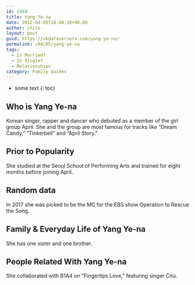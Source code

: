 ```yaml
---
id: 2459
title: Yang Ye-na
date: 2012-04-05T18:00:28+00:00
author: chito
layout: post
guid: https://ukdataservers.com/yang-ye-na/
permalink: /04/05/yang-ye-na
tags:
  - Is Married?
  - Is Single?
  - Relationships
category: Family Guides
---
```


* some text
{: toc}
          
          
## Who is  Yang Ye-na
                  
                  
                  
Korean singer, rapper and dancer who debuted as a member of the girl group April. She and the group are most famous for tracks like &#8220;Dream Candy,&#8221; &#8220;Tinkerbell&#8221; and &#8220;April Story.&#8221;
                  
                
                
                
## Prior to Popularity 
                  
                  
                  
She studied at the Seoul School of Performing Arts and trained for eight months before joining April.
                  
                
                
                
## Random data 
                  
                  
                  
In 2017 she was picked to be the MC for the EBS show Operation to Rescue the Song.
                  
                
                
                
## Family & Everyday Life of Yang Ye-na
                  
                  
                  
She has one sister and one brother.
                  
                
                
                
## People Related With  Yang Ye-na
                  
                  
                  
She collaborated with B1A4 on &#8220;Fingertips Love,&#8221; featuring singer Cnu.
                  
                
              
            
          
          
          
    
    
  
